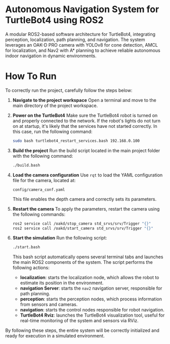 # Autonomous Navigation System for TurtleBot4 using ROS2
A modular ROS2-based software architecture for TurtleBot4, integrating perception, localization, path planning, and navigation. The system leverages an OAK-D PRO camera with YOLOv8 for cone detection, AMCL for localization, and Nav2 with A* planning to achieve reliable autonomous indoor navigation in dynamic environments.

# How To Run

To correctly run the project, carefully follow the steps below:

1. **Navigate to the project workspace** 
   Open a terminal and move to the main directory of the project workspace.

2. **Power on the TurtleBot4** 
   Make sure the TurtleBot4 robot is turned on and properly connected to the network. 
   If the robot's lights do not turn on at startup, it's likely that the services have not started correctly. 
   In this case, run the following command:
   ```bash
   sudo bash turtlebot4_restart_services.bash 192.168.0.100
   ```

3. **Build the project** 
   Run the build script located in the main project folder with the following command:
   ```bash
   ./build.bash
   ```

4. **Load the camera configuration** 
   Use `rqt` to load the YAML configuration file for the camera, located at:
   ```
   config/camera_conf.yaml
   ```
   This file enables the depth camera and correctly sets its parameters.

5. **Restart the camera** 
   To apply the parameters, restart the camera using the following commands:
   ```bash
   ros2 service call /oakd/stop_camera std_srvs/srv/Trigger "{}"
   ros2 service call /oakd/start_camera std_srvs/srv/Trigger "{}"
   ```

6. **Start the simulation** 
   Run the following script:
   ```bash
   ./start.bash
   ```

   This bash script automatically opens several terminal tabs and launches the main ROS2 components of the system. 
   The script performs the following actions:
   - **localization**: starts the localization node, which allows the robot to estimate its position in the environment.
   - **navigation Server**: starts the `nav2` navigation server, responsible for path planning.
   - **perception**: starts the perception nodes, which process information from sensors and cameras.
   - **navigation**: starts the control nodes responsible for robot navigation.
   - **TurtleBot4 Rviz**: launches the TurtleBot4 visualization tool, useful for real-time monitoring of the system and sensors via RViz.

By following these steps, the entire system will be correctly initialized and ready for execution in a simulated environment.
